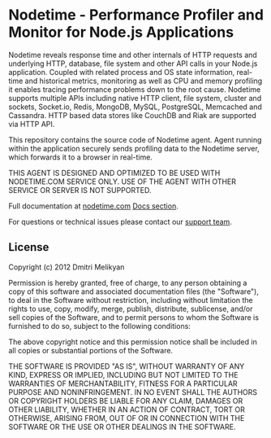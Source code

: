 Nodetime - Performance Profiler and Monitor for Node.js Applications
===========================================
Nodetime reveals response time and other internals of HTTP requests and underlying HTTP, database, file system and other API calls in your Node.js application. Coupled with related process and OS state information, real-time and historical metrics, monitoring as well as CPU and memory profiling it enables tracing performance problems down to the root cause. Nodetime supports multiple APIs including native HTTP client, file system, cluster and sockets, Socket.io, Redis, MongoDB, MySQL, PostgreSQL, Memcached and Cassandra. HTTP based data stores like CouchDB and Riak are supported via HTTP API.

This repository contains the source code of Nodetime agent. Agent running within the application securely sends profiling data to the Nodetime server, which forwards it to a browser in real-time. 

THIS AGENT IS DESIGNED AND OPTIMIZED TO BE USED WITH NODETIME.COM SERVICE ONLY. USE OF THE AGENT WITH OTHER SERVICE OR SERVER IS NOT SUPPORTED.

Full documentation at [nodetime.com](http://nodetime.com) [Docs section](http://nodetime.com/docs).

For questions or technical issues please contact our [support team](http://support.nodetime.com).

## License

Copyright (c) 2012 Dmitri Melikyan

Permission is hereby granted, free of charge, to any person obtaining a copy of this software and associated documentation files (the "Software"), to deal in the Software without restriction, including without limitation the rights to use, copy, modify, merge, publish, distribute, sublicense, and/or sell copies of the Software, and to permit persons to whom the Software is furnished to do so, subject to the following conditions:

The above copyright notice and this permission notice shall be included in all copies or substantial portions of the Software.

THE SOFTWARE IS PROVIDED "AS IS", WITHOUT WARRANTY OF ANY KIND, EXPRESS OR IMPLIED, INCLUDING BUT NOT LIMITED TO THE WARRANTIES OF MERCHANTABILITY, FITNESS FOR A PARTICULAR PURPOSE AND NONINFRINGEMENT. IN NO EVENT SHALL THE AUTHORS OR COPYRIGHT HOLDERS BE LIABLE FOR ANY CLAIM, DAMAGES OR OTHER LIABILITY, WHETHER IN AN ACTION OF CONTRACT, TORT OR OTHERWISE, ARISING FROM, OUT OF OR IN CONNECTION WITH THE SOFTWARE OR THE USE OR OTHER DEALINGS IN THE SOFTWARE.

